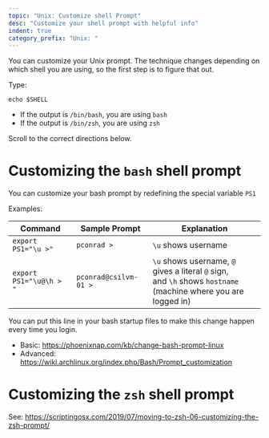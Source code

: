 ```yaml
---
topic: "Unix: Customize shell Prompt"
desc: "Customize your shell prompt with helpful info"
indent: true
category_prefix: "Unix: "
---
```


You can customize your Unix prompt.  The technique changes depending on which shell you are using, so the first step is to figure that out.

Type:

```
echo $SHELL
```

* If the output is `/bin/bash`, you are using `bash`
* If the output is `/bin/zsh`, you are using `zsh`

Scroll to the correct directions below.


# Customizing the `bash` shell prompt

You can customize your bash prompt by redefining the special variable `PS1`

Examples:

| Command | Sample Prompt | Explanation |
|--|--|--|
| `export PS1="\u >"` | `pconrad >` | `\u` shows username |
| `export PS1="\u@\h > "` | `pconrad@csilvm-01 > ` | `\u` shows username, `@` gives a literal `@` sign, <br /> and `\h` shows `hostname` (machine where you are logged in)  |


You can put this line in your bash startup files to make this change happen every time you login.

* Basic: <https://phoenixnap.com/kb/change-bash-prompt-linux>
* Advanced: <https://wiki.archlinux.org/index.php/Bash/Prompt_customization>

# Customizing the `zsh` shell prompt

See: <https://scriptingosx.com/2019/07/moving-to-zsh-06-customizing-the-zsh-prompt/>
